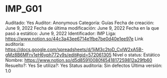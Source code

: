 # IMP_G01

Auditado: Yes
Auditor: Anonymous
Categoría: Guías
Fecha de creación: June 9, 2022
Fecha de última modificación: June 9, 2022
Fecha en la que pasó a estático: June 9, 2022
Identificador: IMP
Liga: https://www.notion.so/44c3a43ee6714e1fbe7be0d40e1ee97e
Link auditoría: https://docs.google.com/spreadsheets/d/1ijM3c2toD_CvIW2xA5B-gMz8B6MFrv1eH6yph772y9s/edit#gid=572061305
Nivel o status: Estático
Nombre: https://www.notion.so/d5d85910080f4541817259812a29fb60 
Resuelto?: Yes
Se utiliza?: Yes
Status auditoría: Sin defectos
Última versión: 1.0